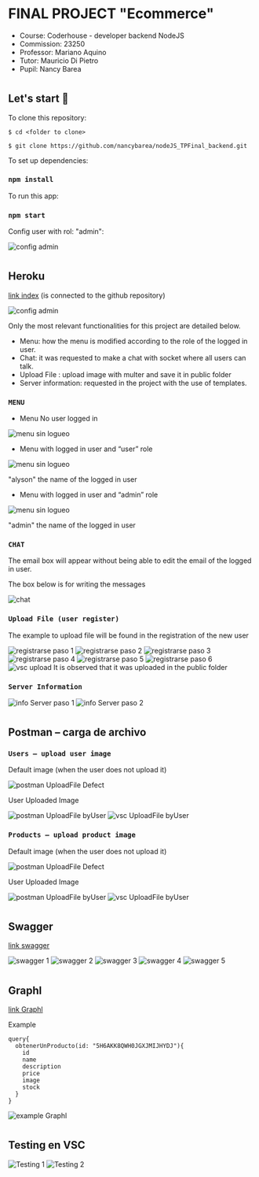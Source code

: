 # FINAL PROJECT  "Ecommerce"
- Course: Coderhouse - developer backend NodeJS
- Commission: 23250
- Professor: Mariano Aquino
- Tutor: Mauricio Di Pietro
- Pupil: Nancy Barea
#
## Let's start 🚀

To clone this repository:

```
$ cd <folder to clone>

$ git clone https://github.com/nancybarea/nodeJS_TPFinal_backend.git

```

To set up dependencies:
### `npm install`

To run this app:
### `npm start`

Config user with rol: "admin":

<img src='./readme/configAdmin.png' alt='config admin'/>

#
## Heroku
[link index](https://ecommerce-bac.herokuapp.com/web/)
(is connected to the github repository)

<img src='./readme/heroku.png' alt='config admin'/>


Only the most relevant functionalities for this project are detailed below.
- Menu: how the menu is modified according to the role of the logged in user.
- Chat: it was requested to make a chat with socket where all users can talk.
- Upload File : upload image with multer and save it in public folder
- Server information: requested in the project with the use of templates.

### `MENU`
- Menu No user logged in

<img src='./readme/heroku_menuLogin.png' alt='menu sin logueo'/>

- Menu with logged in user and “user” role

<img src='./readme/heroku_menuRolUsuario.png' alt='menu sin logueo'/>

"alyson" the name of the logged in user

- Menu with logged in user and “admin” role

<img src='./readme/heroku_menuRolAdmin.png' alt='menu sin logueo'/>

"admin" the name of the logged in user

### `CHAT`
The email box will appear without being able to edit the email of the logged in user.

The box below is for writing the messages

<img src='./readme/heroku_chat.png' alt='chat'/>

### `Upload File (user register)`
The example to upload file will be found in the registration of the new user

<img src='./readme/heroku_menuLogin.png' alt='registrarse paso 1'/>

<img src='./readme/heroku_linkRegistrase.png' alt='registrarse paso 2'/>

<img src='./readme/heroku_subirArchivo.png' alt='registrarse paso 3'/>

<img src='./readme/heroku_subirArchivo2.png' alt='registrarse paso 4'/>

<img src='./readme/heroku_subirArchivo3.png' alt='registrarse paso 5'/>

<img src='./readme/heroku_formRegistrarse.png' alt='registrarse paso 6'/>

<img src='./readme/vsc_uploadUser.png' alt='vsc upload'/>
It is observed that it was uploaded in the public folder


### `Server Information`

<img src='./readme/heroku_menuInfoServer.png' alt='info Server paso 1'/>

<img src='./readme/heroku_infoServer.png' alt='info Server paso 2'/>

#
## Postman – carga de archivo

### `Users – upload user image`

Default image (when the user does not upload it)

<img src='./readme/postman_userDefault.png' alt='postman UploadFile Defect'/>

User Uploaded Image

<img src='./readme/postman_userSelect.png' alt='postman UploadFile byUser'/>

<img src='./readme/vsc_uploadUserOfPostman.png' alt='vsc UploadFile byUser'/>


### `Products – upload product image`

Default image (when the user does not upload it)

<img src='./readme/postman_productDefault.png' alt='postman UploadFile Defect'/>

User Uploaded Image

<img src='./readme/postman_productSelect.png' alt='postman UploadFile byUser'/>

<img src='./readme/vsc_uploadProductOfPostman.png' alt='vsc UploadFile byUser'/>

#
## Swagger

[link swagger](https://ecommerce-bac.herokuapp.com/api/docs/)

<img src='./readme/swagger1.png' alt='swagger 1'/>

<img src='./readme/swagger2.png' alt='swagger 2'/>

<img src='./readme/swagger3.png' alt='swagger 3'/>

<img src='./readme/swagger4.png' alt='swagger 4'/>

<img src='./readme/swagger5.png' alt='swagger 5'/>

#
## Graphl

[link Graphl](https://ecommerce-bac.herokuapp.com/graphql)

Example 

```
query{
  obtenerUnProducto(id: "5H6AKK8QWH0JGXJMIJHYDJ"){
    id
    name
    description
    price
    image
    stock
  }
}
```

<img src='./readme/graphql.png' alt='example Graphl'/>

#
## Testing en VSC

<img src='./readme/vsc_ejecucionTest.png' alt='Testing 1'/>

<img src='./readme/vsc_ejecucionTest2.png' alt='Testing 2'/>



